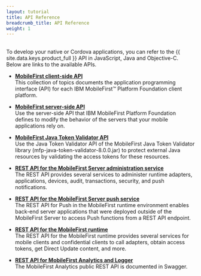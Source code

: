```yaml
---
layout: tutorial
title: API Reference
breadcrumb_title: API Reference
weight: 1
---
```

<!-- NLS_CHARSET=UTF-8 -->
<br/>
To develop your native or Cordova applications, you can refer to the {{ site.data.keys.product_full }} API in JavaScript, Java and Objective-C.  
Below are links to the available APIs.

* **[MobileFirst client-side API](client-side-api)**  
    This collection of topics documents the application programming interface (API) for each IBM MobileFirst™ Platform Foundation client platform.

* **[MobileFirst server-side API](server-side-api)**  
    Use the server-side API that IBM MobileFirst Platform Foundation defines to modify the behavior of the servers that your mobile applications rely on.

* **[MobileFirst Java Token Validator API](java-token-validator)**  
    Use the Java Token Validator API of the MobileFirst Java Token Validator library (mfp-java-token-validator-8.0.0.jar) to protect external Java resources by validating the access tokens for these resources.

* **[REST API for the MobileFirst Server administration service](rest/admin-apis)**  
    The REST API provides several services to administer runtime adapters, applications, devices, audit, transactions, security, and push notifications.

* **[REST API for the MobileFirst Server push service](rest/push-service)**  
    The REST API for Push in the MobileFirst runtime environment enables back-end server applications that were deployed outside of the MobileFirst Server to access Push functions from a REST API endpoint.

* **[REST API for the MobileFirst runtime](rest/runtime)**  
    The REST API for the MobileFirst runtime provides several services for mobile clients and confidential clients to call adapters, obtain access tokens, get Direct Update content, and more.

* **[REST API for MobileFirst Analytics and Logger](rest/analytics-logger)**  
    The MobileFirst Analytics public REST API is documented in Swagger.
